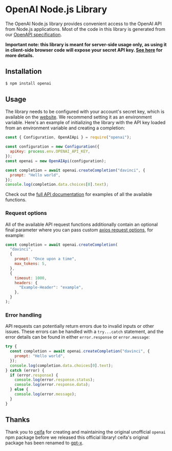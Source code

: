# OpenAI Node.js Library

The OpenAI Node.js library provides convenient access to the OpenAI API from Node.js applications. Most of the code in this library is generated from our [OpenAPI specification](https://github.com/openai/openai-openapi).

**Important note: this library is meant for server-side usage only, as using it in client-side browser code will expose your secret API key. [See here](https://beta.openai.com/docs/api-reference/authentication) for more details.**

## Installation

```bash
$ npm install openai
```

## Usage

The library needs to be configured with your account's secret key, which is available on the [website](https://beta.openai.com/account/api-keys). We recommend setting it as an environment variable. Here's an example of initializing the library with the API key loaded from an environment variable and creating a completion:

```javascript
const { Configuration, OpenAIApi } = require("openai");

const configuration = new Configuration({
  apiKey: process.env.OPENAI_API_KEY,
});
const openai = new OpenAIApi(configuration);

const completion = await openai.createCompletion("davinci", {
  prompt: "Hello world",
});
console.log(completion.data.choices[0].text);
```

Check out the [full API documentation](https://beta.openai.com/docs/api-reference?lang=node.js) for examples of all the available functions.

### Request options

All of the available API request functions additionally contain an optional final parameter where you can pass custom [axios request options](https://axios-http.com/docs/req_config), for example:


```javascript
const completion = await openai.createCompletion(
  "davinci",
  {
    prompt: "Once upon a time",
    max_tokens: 5,
  },
  {
    timeout: 1000,
    headers: {
      "Example-Header": "example",
    },
  }
);
```

### Error handling

API requests can potentially return errors due to invalid inputs or other issues. These errors can be handled with a `try...catch` statement, and the error details can be found in either `error.response` or `error.message`:

```javascript
try {
  const completion = await openai.createCompletion("davinci", {
    prompt: "Hello world",
  });
  console.log(completion.data.choices[0].text);
} catch (error) {
  if (error.response) {
    console.log(error.response.status);
    console.log(error.response.data);
  } else {
    console.log(error.message);
  }
}
```

## Thanks

Thank you to [ceifa](https://github.com/ceifa) for creating and maintaining the original unofficial `openai` npm package before we released this official library! ceifa's original package has been renamed to [gpt-x](https://www.npmjs.com/package/gpt-x).
